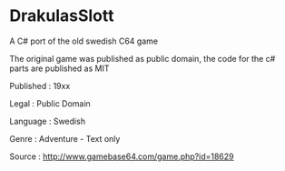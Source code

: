 # DrakulasSlott
A C# port of the old swedish C64 game

The original game was published as public domain, the code for the c# parts are published as MIT

Published : 19xx

Legal     : Public Domain 

Language  : Swedish 

Genre     : Adventure - Text only 

Source    : http://www.gamebase64.com/game.php?id=18629

